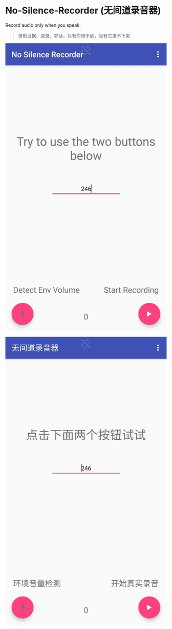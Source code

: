 # No-Silence-Recorder (无间道录音器)
Record audio only when you speak.
> 录制证据、语录、梦话，只有你想不到，没有它录不下来

![en](screenshot/1.jpg)

![cn](screenshot/2.jpg)
